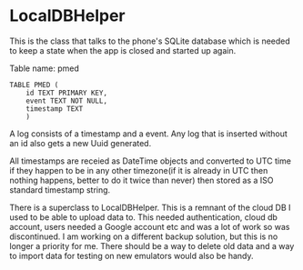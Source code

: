 # LocalDBHelper
This is the class that talks to the phone's SQLite database which is needed to keep a state when the app is closed and started up again. 

Table name: pmed
```
TABLE PMED (
    id TEXT PRIMARY KEY,
    event TEXT NOT NULL,
    timestamp TEXT
    )
```

A log consists of a timestamp and a event. Any log that is inserted without an id also gets a new Uuid generated.

All timestamps are receied as DateTime objects and converted to UTC time if they happen to be in any other timezone(if it is already in UTC then nothing happens, better to do it twice than never) then stored as a ISO standard timestamp string.

There is a superclass to LocalDBHelper. This is a remnant of the cloud DB I used to be able to upload data to. This needed authentication, cloud db account, users needed a Google account etc and was a lot of work so was discontinued. I am working on a different backup solution, but this is no longer a priority for me. There should be a way to delete old data and a way to import data for testing on new emulators would also be handy.